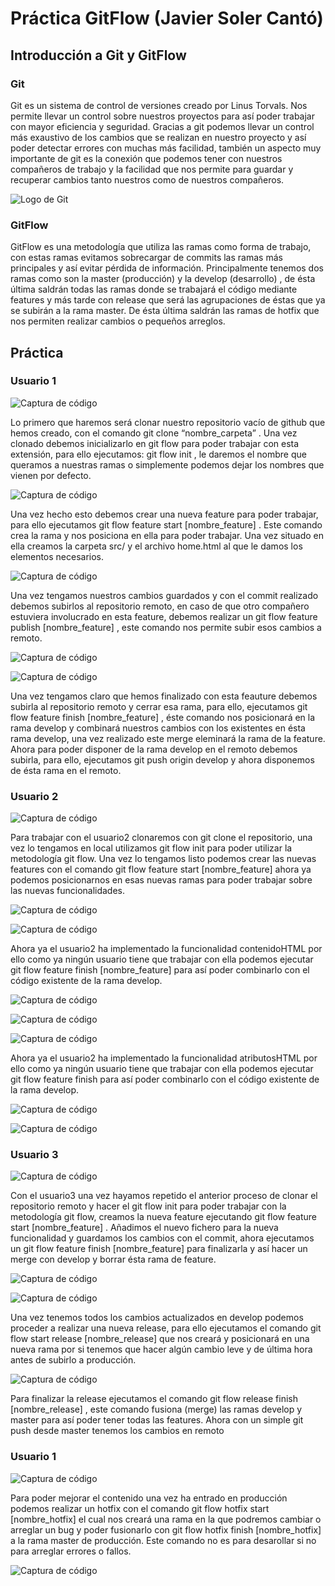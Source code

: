 # Práctica GitFlow (Javier Soler Cantó)

## Introducción a Git y GitFlow

### Git

Git es un sistema de control de versiones creado por Linus Torvals. Nos permite llevar un control sobre nuestros proyectos para así poder trabajar con mayor eficiencia y seguridad. Gracias a git podemos llevar un control más exaustivo de los cambios que se realizan en nuestro proyecto y así poder detectar errores con muchas más facilidad, también un aspecto muy importante de git es la conexión que podemos tener con nuestros compañeros de trabajo y la facilidad que nos permite para guardar y recuperar cambios tanto nuestros como de nuestros compañeros.

![Logo de Git](/images/gitlogo.png)

### GitFlow

GitFlow es una metodología que utiliza las ramas como forma de trabajo, con estas ramas evitamos sobrecargar de commits las ramas más principales y así evitar pérdida de información. Principalmente tenemos dos ramas como son la master (producción) y la develop (desarrollo) , de ésta última saldrán todas las ramas donde se trabajará el código mediante features y más tarde con release que será las agrupaciones de éstas que ya se subirán a la rama master. De ésta última saldrán las ramas de hotfix que nos permiten realizar cambios o pequeños arreglos.

## Práctica

### Usuario 1

![Captura de código](/images/img1.png)

Lo primero que haremos será clonar nuestro repositorio vacío de github que hemos creado, con el comando git clone “nombre_carpeta” . Una vez clonado debemos inicializarlo en git flow para poder trabajar con esta extensión, para ello ejecutamos: git flow init , le daremos el nombre que queramos a nuestras ramas o simplemente podemos dejar los nombres que vienen por defecto. 

![Captura de código](/images/img2.png)

Una vez hecho esto debemos crear una nueva feature para poder trabajar, para ello ejecutamos git flow feature start [nombre_feature] . Este comando crea la rama y nos posiciona en ella para poder trabajar. Una vez situado en ella creamos la carpeta src/ y el archivo home.html al que le damos los elementos necesarios.

![Captura de código](/images/img3.png)

Una vez tengamos nuestros cambios guardados y con el commit realizado debemos subirlos al repositorio remoto, en caso de que otro compañero estuviera involucrado en esta feature, debemos realizar un git flow feature publish [nombre_feature] , este comando nos permite  subir esos cambios a remoto. 

![Captura de código](/images/img4.png)

![Captura de código](/images/img5.png)

Una vez tengamos claro que hemos finalizado con esta feauture debemos subirla al repositorio remoto y cerrar esa rama, para ello, ejecutamos git flow feature finish [nombre_feature] , éste comando nos posicionará en la rama develop y combinará nuestros cambios con los existentes en ésta rama develop, una vez realizado este merge eleminará la rama de la feature. Ahora para poder disponer de la rama develop en el remoto debemos subirla, para ello, ejecutamos git push origin develop y ahora disponemos de ésta rama en el remoto.

### Usuario 2

![Captura de código](/images/img6.png)

Para trabajar con el usuario2 clonaremos con git clone el repositorio, una vez lo tengamos en local utilizamos git flow init para poder utilizar la metodología git flow. Una vez lo tengamos listo podemos crear las nuevas features con el comando git flow feature start [nombre_feature] ahora ya podemos posicionarnos en esas nuevas ramas para poder trabajar sobre las nuevas funcionalidades.

![Captura de código](/images/img7.png)

![Captura de código](/images/img8.png)

Ahora ya el usuario2 ha implementado la funcionalidad contenidoHTML por ello como ya ningún usuario tiene que trabajar con ella podemos ejecutar git flow feature finish [nombre_feature] para así poder combinarlo con el código existente de la rama develop. 

![Captura de código](/images/img9.png)

![Captura de código](/images/img10.png)

![Captura de código](/images/img11.png)

Ahora ya el usuario2 ha implementado la funcionalidad atributosHTML por ello como ya ningún usuario tiene que trabajar con ella podemos ejecutar git flow feature finish para así poder combinarlo con el código existente de la rama develop.

![Captura de código](/images/img12.png)

![Captura de código](/images/img13.png)

### Usuario 3

![Captura de código](/images/img14.png)

Con el usuario3 una vez hayamos repetido el anterior proceso de clonar el repositorio remoto y hacer el git flow init para poder trabajar con la metodología git flow, creamos la nueva feature ejecutando git flow feature start [nombre_feature] . Añadimos el nuevo fichero para la nueva funcionalidad y guardamos los cambios con el commit, ahora ejecutamos un git flow feature finish [nombre_feature] para finalizarla y así hacer un merge con develop y borrar ésta rama de feature.

![Captura de código](/images/img15.png)

![Captura de código](/images/img16.png)

Una vez tenemos todos los cambios actualizados en develop podemos proceder a realizar una nueva release, para ello ejecutamos el comando git flow start release [nombre_release] que nos creará y posicionará en una nueva rama por si tenemos que hacer algún cambio leve y de última hora antes de subirlo a producción.

![Captura de código](/images/img17.png)

Para finalizar la release ejecutamos el comando git flow release finish [nombre_release] , este comando fusiona (merge) las ramas develop y master para así poder tener todas las features. Ahora con un simple git push desde master tenemos los cambios en remoto

### Usuario 1

![Captura de código](/images/img18.png)

Para poder mejorar el contenido una vez ha entrado en producción podemos realizar un hotfix con el comando git flow hotfix start [nombre_hotfix] el cual nos creará una rama en la que podremos cambiar o arreglar un bug y poder fusionarlo con git flow hotfix finish [nombre_hotfix] a la rama master de producción. Este comando no es para desarollar si no para arreglar errores o fallos.

![Captura de código](/images/img19.png)
